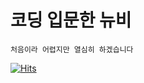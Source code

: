 # 코딩 입문한 뉴비
    처음이라 어렵지만 열심히 하겠습니다

[![Hits](https://hits.seeyoufarm.com/api/count/incr/badge.svg?url=https%3A%2F%2Fgithub.com%2FYuchane&count_bg=%23E1C2C3&title_bg=%23555555&icon=&icon_color=%23CFCACA&title=hits&edge_flat=true)](https://hits.seeyoufarm.com)

